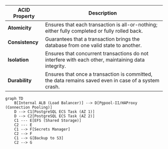 | **ACID Property** | **Description**                                                                                       |
|--------------------|-------------------------------------------------------------------------------------------------------|
| **Atomicity**      | Ensures that each transaction is all-or-nothing; either fully completed or fully rolled back.        |
| **Consistency**    | Guarantees that a transaction brings the database from one valid state to another.                   |
| **Isolation**      | Ensures that concurrent transactions do not interfere with each other, maintaining data integrity.    |
| **Durability**     | Ensures that once a transaction is committed, the data remains saved even in case of a system crash. |

```
graph TD
    B[Internal ALB (Load Balancer)] --> D[Pgpool-II/HAProxy (Connection Pooling)]
    D --> C1[PostgreSQL ECS Task (AZ 1)]
    D --> C2[PostgreSQL ECS Task (AZ 2)]
    C1 --- E[EFS (Shared Storage)]
    C2 --- E
    C1 --> F[Secrets Manager]
    C2 --> F
    C1 --> G[Backup to S3]
    C2 --> G
```
